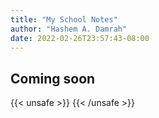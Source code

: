 ```yaml
---
title: "My School Notes"
author: "Hashem A. Damrah"
date: 2022-02-26T23:57:43-08:00
---
```



## Coming soon
{{< unsafe >}}
{{< /unsafe >}}
